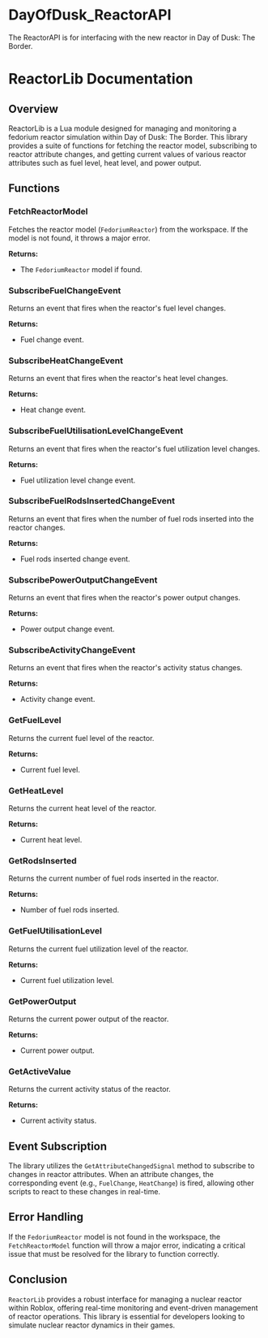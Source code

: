 # DayOfDusk_ReactorAPI
The ReactorAPI is for interfacing with the new reactor in Day of Dusk: The Border.

# ReactorLib Documentation

## Overview

ReactorLib is a Lua module designed for managing and monitoring a fedorium reactor simulation within Day of Dusk: The Border. This library provides a suite of functions for fetching the reactor model, subscribing to reactor attribute changes, and getting current values of various reactor attributes such as fuel level, heat level, and power output.

## Functions

### FetchReactorModel

Fetches the reactor model (`FedoriumReactor`) from the workspace. If the model is not found, it throws a major error.

**Returns:**

- The `FedoriumReactor` model if found.

### SubscribeFuelChangeEvent

Returns an event that fires when the reactor's fuel level changes.

**Returns:**

- Fuel change event.

### SubscribeHeatChangeEvent

Returns an event that fires when the reactor's heat level changes.

**Returns:**

- Heat change event.

### SubscribeFuelUtilisationLevelChangeEvent

Returns an event that fires when the reactor's fuel utilization level changes.

**Returns:**

- Fuel utilization level change event.

### SubscribeFuelRodsInsertedChangeEvent

Returns an event that fires when the number of fuel rods inserted into the reactor changes.

**Returns:**

- Fuel rods inserted change event.

### SubscribePowerOutputChangeEvent

Returns an event that fires when the reactor's power output changes.

**Returns:**

- Power output change event.

### SubscribeActivityChangeEvent

Returns an event that fires when the reactor's activity status changes.

**Returns:**

- Activity change event.

### GetFuelLevel

Returns the current fuel level of the reactor.

**Returns:**

- Current fuel level.

### GetHeatLevel

Returns the current heat level of the reactor.

**Returns:**

- Current heat level.

### GetRodsInserted

Returns the current number of fuel rods inserted in the reactor.

**Returns:**

- Number of fuel rods inserted.

### GetFuelUtilisationLevel

Returns the current fuel utilization level of the reactor.

**Returns:**

- Current fuel utilization level.

### GetPowerOutput

Returns the current power output of the reactor.

**Returns:**

- Current power output.

### GetActiveValue

Returns the current activity status of the reactor.

**Returns:**

- Current activity status.

## Event Subscription

The library utilizes the `GetAttributeChangedSignal` method to subscribe to changes in reactor attributes. When an attribute changes, the corresponding event (e.g., `FuelChange`, `HeatChange`) is fired, allowing other scripts to react to these changes in real-time.

## Error Handling

If the `FedoriumReactor` model is not found in the workspace, the `FetchReactorModel` function will throw a major error, indicating a critical issue that must be resolved for the library to function correctly.

## Conclusion

`ReactorLib` provides a robust interface for managing a nuclear reactor within Roblox, offering real-time monitoring and event-driven management of reactor operations. This library is essential for developers looking to simulate nuclear reactor dynamics in their games.
